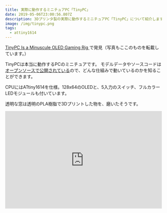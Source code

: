 ```yaml
---
title: 実際に動作するミニチュアPC「TinyPC」
date: 2019-05-06T23:00:56.807Z
description: 3Dプリンタ製の実際に動作するミニチュアPC「TinyPC」について紹介します。
image: /img/tinypc.png
tags:
  - attiny1614
---
```

[TinyPC Is a Minuscule OLED Gaming Rig
](https://blog.hackster.io/tinypc-is-a-minuscule-oled-gaming-rig-for-playing-snake-fe17ac0d3f66)で発見（写真もここのものを転載しています。）

TinyPCは本当に動作するPCのミニチュアです。
モデルデータやソースコードは[オープンソースで公開されている](https://github.com/PaulKlinger/tinypc)ので、どんな仕組みで動いているのかを知ることができます。

CPUにはATtiny1614を仕様。128x64のOLEDと、5入力のスイッチ、フルカラーLEDモジュールも付いています。

透明な窓は透明のPLA樹脂で3Dプリントした物を、磨いたそうです。

<iframe width="100%" height="315" src="https://www.youtube.com/embed/5YFlxoUL-iw" frameborder="0" allow="accelerometer; autoplay; encrypted-media; gyroscope; picture-in-picture" allowfullscreen></iframe>
